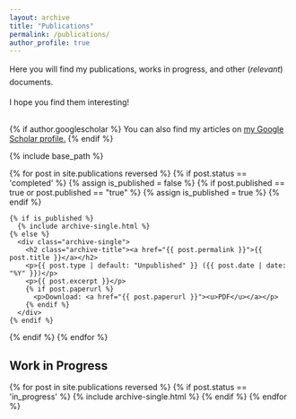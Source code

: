 ```yaml
---
layout: archive
title: "Publications"
permalink: /publications/
author_profile: true
---
```


<div class="archive-intro" style="margin-bottom: 2em; font-size: 1em; line-height: 1.6;">
  <p>Here you will find my publications, works in progress, and other (<em>relevant</em>) documents.</p>
  <p>I hope you find them interesting!</p>
</div>

{% if author.googlescholar %}
  You can also find my articles on <u><a href="{{ author.googlescholar }}">my Google Scholar profile</a>.</u>
{% endif %}

{% include base_path %}

{% for post in site.publications reversed %}
  {% if post.status == 'completed' %}
    {% assign is_published = false %}
    {% if post.published == true or post.published == "true" %}
      {% assign is_published = true %}
    {% endif %}

    {% if is_published %}
      {% include archive-single.html %}
    {% else %}
      <div class="archive-single">
        <h2 class="archive-title"><a href="{{ post.permalink }}">{{ post.title }}</a></h2>
        <p>{{ post.type | default: "Unpublished" }} ({{ post.date | date: "%Y" }})</p>
        <p>{{ post.excerpt }}</p>
        {% if post.paperurl %}
          <p>Download: <a href="{{ post.paperurl }}"><u>PDF</u></a></p>
        {% endif %}
      </div>
    {% endif %}
  {% endif %}
{% endfor %}

## Work in Progress

{% for post in site.publications reversed %}
  {% if post.status == 'in_progress' %}
    {% include archive-single.html %}
  {% endif %}
{% endfor %}
